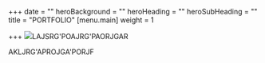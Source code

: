 +++
date = ""
heroBackground = ""
heroHeading = ""
heroSubHeading = ""
title = "PORTFOLIO"
[menu.main]
weight = 1

+++
![](/uploads/46bb0483-62c6-43f2-8065-9d357f39569e.jpeg)LAJSRG'POAJRG'PAORJGAR

AKLJRG'APROJGA'PORJF